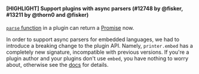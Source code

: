 #### [HIGHLIGHT] Support plugins with async parsers (#12748 by @fisker, #13211 by @thorn0 and @fisker)

[`parse` function](https://prettier.io/docs/en/plugins.html#parsers) in a plugin can return a [Promise](https://developer.mozilla.org/en-US/docs/Web/JavaScript/Reference/Global_Objects/Promise) now.

In order to support async parsers for embedded languages, we had to introduce a breaking change to the plugin API. Namely, `printer.embed` has a completely new signature, incompatible with previous versions. If you're a plugin author and your plugins don't use `embed`, you have nothing to worry about, otherwise see the [docs](/docs/plugins.html#optional-embed) for details.
